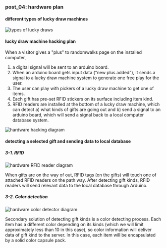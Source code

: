 ### post_04: hardware plan

#### different types of lucky draw machines
![types of lucky draws](https://raw.github.com/randomwalks/devart-template/master/project_images/luckyDraw_000.jpg "types of lucky draws")

#### lucky draw machine hacking plan

When a visitor gives a "plus" to randomwalks page on the installed computer,

1. a digital signal will be sent to an arduino board.
2. When an arduino board gets input data (“new plus added"), it sends a signal to a lucky draw machine system to generate one free play for the user.
3. The user can play with pickers of a lucky draw machine to get one of items.
4. Each gift has pre-set RFID stickers on its surface including item kind.
5. RFID readers are installed at the bottom of a lucky draw machine, which can detect
  a) what kinds of gifts are going out and
  b) send a signal to an arduino board, which will send a signal back to a local computer database system.

![hardware hacking diagram]( https://raw.github.com/randomwalks/devart-template/master/project_images/hardware_hackingPlan_001.jpg "hardware hacking diagram")


#### detecting a selected gift and sending data to local database

##### 3-1. RFID
![hardware RFID reader diagram](https://raw.github.com/randomwalks/devart-template/master/project_images/hardware_RFID_001.jpg "hardware RFID reader diagram")

When gifts are on the way of out, RFID tags (on the gifts) will touch one of attached RFID readers on the path way. After detecting gift kinds, RFID readers will send relevant data to the local database through Arduino.

##### 3-2. Color detection
![hardware color detector diagram](https://raw.github.com/randomwalks/devart-template/master/project_images/hardware_color_000.jpg "hardware color detector diagram")

Secondary solution of detecting gift kinds is a color detecting process. Each item has a different color depending on its kinds (which we will limit approximately less than 10 in this case), so color information will deliver data of gift kind to the server.
In this case, each item will be encapsulated by a solid color capsule pack.
